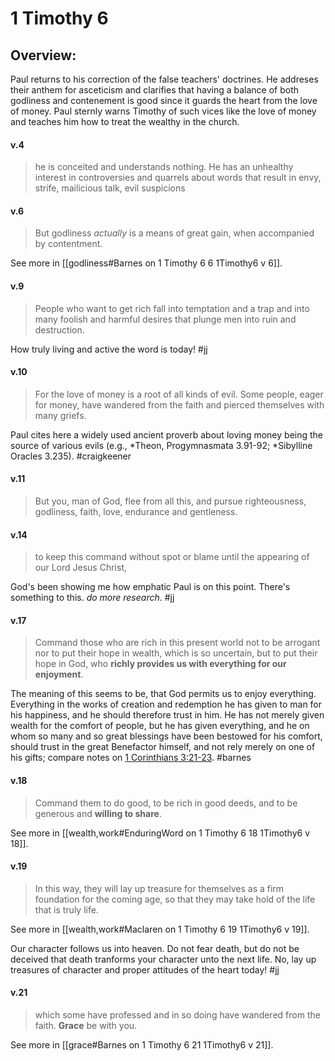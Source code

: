# 1 Timothy 6

## Overview:
Paul returns to his correction of the false teachers' doctrines. He addreses their anthem for asceticism and clarifies that having a balance of both godliness and contenement is good since it guards the heart from the love of money. Paul sternly warns Timothy of such vices like the love of money and teaches him how to treat the wealthy in the church.

#### v.4
>he is conceited and understands nothing. He has an unhealthy interest in controversies and quarrels about words that result in envy, strife, mailicious talk, evil suspicions

#### v.6
>But godliness *actually* is a means of great gain, when accompanied by contentment.

See more in [[godliness#Barnes on 1 Timothy 6 6 1Timothy6 v 6]].

#### v.9
>People who want to get rich fall into temptation and a trap and into many foolish and harmful desires that plunge men into ruin and destruction.

How truly living and active the word is today!
#jj 

#### v.10
>For the love of money is a root of all kinds of evil. Some people, eager for money, have wandered from the faith and pierced themselves with many griefs.

Paul cites here a widely used ancient proverb about loving money being the source of various evils (e.g., \*Theon, Progymnasmata 3.91-92; \*Sibylline Oracles 3.235).
#craigkeener 

#### v.11
>But you, man of God, flee from all this, and pursue righteousness, godliness, faith, love, endurance and gentleness.

#### v.14
>to keep this command without spot or blame until the appearing of our Lord Jesus Christ,

God's been showing me how emphatic Paul is on this point. There's something to this. *do more research*.
#jj 

#### v.17
> Command those who are rich in this present world not to be arrogant nor to put their hope in wealth, which is so uncertain, but to put their hope in God, who **richly provides us with everything for our enjoyment**.

The meaning of this seems to be, that God permits us to enjoy everything. Everything in the works of creation and redemption he has given to man for his happiness, and he should therefore trust in him. He has not merely given wealth for the comfort of people, but he has given everything, and he on whom so many and so great blessings have been bestowed for his comfort, should trust in the great Benefactor himself, and not rely merely on one of his gifts; compare notes on [1 Corinthians 3:21-23](http://biblehub.com/1_corinthians/3-21.htm).
#barnes

#### v.18
> Command them to do good, to be rich in good deeds, and to be generous and **willing to share**.

See more in [[wealth,work#EnduringWord on 1 Timothy 6 18 1Timothy6 v 18]]. 

#### v.19
>In this way, they will lay up treasure for themselves as a firm foundation for the coming age, so that they may take hold of the life that is truly life.

See more in [[wealth,work#Maclaren on 1 Timothy 6 19 1Timothy6 v 19]].

Our character follows us into heaven. Do not fear death, but do not be deceived that death tranforms your character unto the next life. No, lay up treasures of character and proper attitudes of the heart today!
#jj 

#### v.21
> which some have professed and in so doing have wandered from the faith. **Grace** be with you.

See more in [[grace#Barnes on 1 Timothy 6 21 1Timothy6 v 21]].